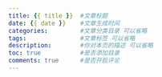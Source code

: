 ```yaml
---
title: {{ title }}  #文章标题
date: {{ date }}    #文章生成时间
categories:         #文章分类目录 可以省略
tags:               #文章标签 可以省略
description:        #你对本页的描述 可以省略
toc: true           #是否添加目录
comments: true      #是否开启评论
---
```

